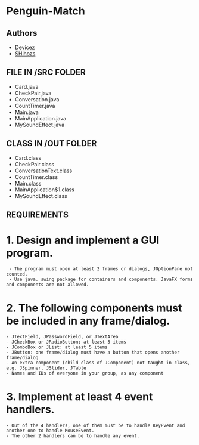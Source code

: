 # Penguin-Match

## Authors
- [Devicez](https://github.com/Devicez)
- [SHihozs](https://github.com/SHihozs)

## FILE IN /SRC FOLDER
- Card.java
- CheckPair.java
- Conversation.java
- CountTimer.java
- Main.java
- MainApplication.java
- MySoundEffect.java

## CLASS IN /OUT FOLDER
- Card.class
- CheckPair.class
- ConversationText.class
- CountTimer.class
- Main.class
- MainApplication$1.class
- MySoundEffect.class

## REQUIREMENTS

# 1. Design and implement a GUI program. 
     - The program must open at least 2 frames or dialogs, JOptionPane not counted. 
     - Use java. swing package for containers and components. JavaFX forms and components are not allowed.

# 2. The following components must be included in any frame/dialog.
    - JTextField, JPasswordField, or JTextArea
    - JCheckBox or JRadioButton: at least 5 items
    - JComboBox or JList: at least 5 items
    - JButton: one frame/dialog must have a button that opens another frame/dialog
    - An extra component (child class of JComponent) not taught in class, e.g. JSpinner, JSlider, JTable
    - Names and IDs of everyone in your group, as any component

# 3. Implement at least 4 event handlers.
    - Out of the 4 handlers, one of them must be to handle KeyEvent and another one to handle MouseEvent.
    - The other 2 handlers can be to handle any event.

